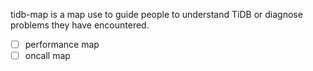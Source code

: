 tidb-map is a map use to guide people to understand TiDB or diagnose problems they have encountered.

-[ ] performance map
-[ ] oncall map
